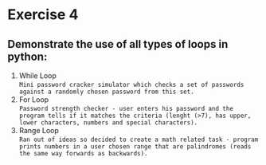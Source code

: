 # Exercise 4 
## Demonstrate the use of all types of loops in python:
1. While Loop <br>
`Mini password cracker simulator which checks a set of passwords against a randomly chosen password from this set.`
2. For Loop <br>
`Password strength checker - user enters his password and the program tells if it matches the criteria (lenght (>7), has upper, lower characters, numbers and special characters).`
3. Range Loop <br>
`Ran out of ideas so decided to create a math related task - program prints numbers in a user chosen range that are palindromes (reads the same way forwards as backwards).`
